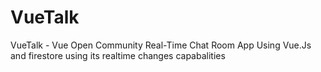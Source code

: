 # VueTalk
VueTalk - Vue Open Community Real-Time Chat Room App Using Vue.Js and firestore using its realtime changes capabalities 
